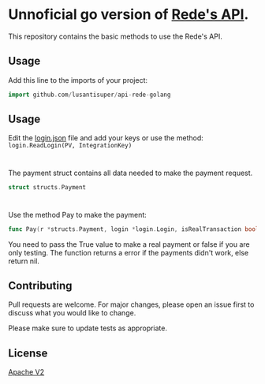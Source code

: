 # Unnoficial go version of [Rede's API](https://www.userede.com.br/desenvolvedores/pt/produto/e-Rede#tutorial).

This repository contains the basic methods to use the Rede's API.

## Usage

Add this line to the imports of your project:
```go
import github.com/lusantisuper/api-rede-golang
```

## Usage

Edit the [login.json](https://github.com/lusantisuper/api-rede-golang/blob/main/login.json) file and add your keys or use the method: ```login.ReadLogin(PV, IntegrationKey)```

#
The payment struct contains all data needed to make the payment request.
```go
struct structs.Payment
```
#
Use the method Pay to make the payment:
```go
func Pay(r *structs.Payment, login *login.Login, isRealTransaction bool) error 
```
You need to pass the True value to make a real payment or false if you are only testing. The function returns a error if the payments didn't work, else return nil.


## Contributing
Pull requests are welcome. For major changes, please open an issue first to discuss what you would like to change.

Please make sure to update tests as appropriate.

## License
[Apache V2](https://choosealicense.com/licenses/apache-2.0/)